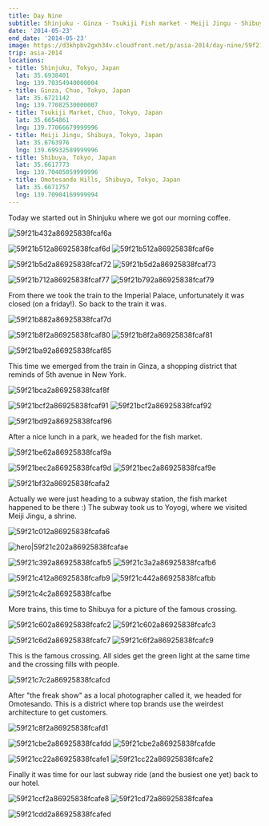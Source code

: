 ```yaml
---
title: Day Nine
subtitle: Shinjuku - Ginza - Tsukiji Fish market - Meiji Jingu - Shibuya - Omotesando
date: '2014-05-23'
end_date: '2014-05-23'
image: https://d3khpbv2gxh34v.cloudfront.net/p/asia-2014/day-nine/59f21afd2a86925838fcaf61.jpg
trip: asia-2014
locations:
- title: Shinjuku, Tokyo, Japan
  lat: 35.6938401
  lng: 139.70354940000004
- title: Ginza, Chuo, Tokyo, Japan
  lat: 35.6721142
  lng: 139.77082530000007
- title: Tsukiji Market, Chuo, Tokyo, Japan
  lat: 35.6654861
  lng: 139.77066679999996
- title: Meiji Jingu, Shibuya, Tokyo, Japan
  lat: 35.6763976
  lng: 139.69932589999996
- title: Shibuya, Tokyo, Japan
  lat: 35.6617773
  lng: 139.70405059999996
- title: Omotesando Hills, Shibuya, Tokyo, Japan
  lat: 35.6671757
  lng: 139.70904169999994
---
```


Today we started out in Shinjuku where we got our morning coffee.

![59f21b432a86925838fcaf6a](https://d3khpbv2gxh34v.cloudfront.net/p/asia-2014/day-nine/59f21b462a86925838fcaf6b.jpg "1.506")

![59f21b512a86925838fcaf6d](https://d3khpbv2gxh34v.cloudfront.net/p/asia-2014/day-nine/59f21b562a86925838fcaf71.jpg "1.506")
![59f21b512a86925838fcaf6e](https://d3khpbv2gxh34v.cloudfront.net/p/asia-2014/day-nine/59f21b552a86925838fcaf70.jpg "1.506")

![59f21b5d2a86925838fcaf72](https://d3khpbv2gxh34v.cloudfront.net/p/asia-2014/day-nine/59f21b622a86925838fcaf75.jpg "0.664")
![59f21b5d2a86925838fcaf73](https://d3khpbv2gxh34v.cloudfront.net/p/asia-2014/day-nine/59f21b622a86925838fcaf74.jpg "1.506")

![59f21b712a86925838fcaf77](https://d3khpbv2gxh34v.cloudfront.net/p/asia-2014/day-nine/59f21b742a86925838fcaf78.jpg "1.506")
![59f21b792a86925838fcaf79](https://d3khpbv2gxh34v.cloudfront.net/p/asia-2014/day-nine/59f21b7c2a86925838fcaf7a.jpg "1.506")

From there we took the train to the Imperial Palace, unfortunately it was closed (on a friday!). So back to the train it was.

![59f21b882a86925838fcaf7d](https://d3khpbv2gxh34v.cloudfront.net/p/asia-2014/day-nine/59f21b8a2a86925838fcaf7e.jpg "1.506")

![59f21b8f2a86925838fcaf80](https://d3khpbv2gxh34v.cloudfront.net/p/asia-2014/day-nine/59f21b932a86925838fcaf83.jpg "1.506")
![59f21b8f2a86925838fcaf81](https://d3khpbv2gxh34v.cloudfront.net/p/asia-2014/day-nine/59f21b912a86925838fcaf82.jpg "1.506")

![59f21ba92a86925838fcaf85](https://d3khpbv2gxh34v.cloudfront.net/p/asia-2014/day-nine/59f21bac2a86925838fcaf86.jpg "1.506")

This time we emerged from the train in Ginza, a shopping district that reminds of 5th avenue in New York.

![59f21bca2a86925838fcaf8f](https://d3khpbv2gxh34v.cloudfront.net/p/asia-2014/day-nine/59f21bcc2a86925838fcaf90.jpg "1.506")

![59f21bcf2a86925838fcaf91](https://d3khpbv2gxh34v.cloudfront.net/p/asia-2014/day-nine/59f21bd32a86925838fcaf93.jpg "1.506")
![59f21bcf2a86925838fcaf92](https://d3khpbv2gxh34v.cloudfront.net/p/asia-2014/day-nine/59f21bd42a86925838fcaf94.jpg "1.506")

![59f21bd92a86925838fcaf96](https://d3khpbv2gxh34v.cloudfront.net/p/asia-2014/day-nine/59f21bdb2a86925838fcaf97.jpg "1.506")

After a nice lunch in a park, we headed for the fish market.

![59f21be62a86925838fcaf9a](https://d3khpbv2gxh34v.cloudfront.net/p/asia-2014/day-nine/59f21be82a86925838fcaf9c.jpg "1.506")

![59f21bec2a86925838fcaf9d](https://d3khpbv2gxh34v.cloudfront.net/p/asia-2014/day-nine/59f21bf02a86925838fcafa1.jpg "1.506")
![59f21bec2a86925838fcaf9e](https://d3khpbv2gxh34v.cloudfront.net/p/asia-2014/day-nine/59f21bef2a86925838fcafa0.jpg "1.506")

![59f21bf32a86925838fcafa2](https://d3khpbv2gxh34v.cloudfront.net/p/asia-2014/day-nine/59f21bf52a86925838fcafa3.jpg "1.506")

Actually we were just heading to a subway station, the fish market happened to be there :) The subway took us to Yoyogi, where we visited Meiji Jingu, a shrine.

![59f21c012a86925838fcafa6](https://d3khpbv2gxh34v.cloudfront.net/p/asia-2014/day-nine/59f21c032a86925838fcafa7.jpg "1.506")

![hero|59f21c202a86925838fcafae](https://d3khpbv2gxh34v.cloudfront.net/p/asia-2014/day-nine/59f21c202a86925838fcafae.jpg "1.506")

![59f21c392a86925838fcafb5](https://d3khpbv2gxh34v.cloudfront.net/p/asia-2014/day-nine/59f21c3e2a86925838fcafb8.jpg "1.506")
![59f21c3a2a86925838fcafb6](https://d3khpbv2gxh34v.cloudfront.net/p/asia-2014/day-nine/59f21c3c2a86925838fcafb7.jpg "1.506")

![59f21c412a86925838fcafb9](https://d3khpbv2gxh34v.cloudfront.net/p/asia-2014/day-nine/59f21c442a86925838fcafba.jpg "1.506")
![59f21c442a86925838fcafbb](https://d3khpbv2gxh34v.cloudfront.net/p/asia-2014/day-nine/59f21c462a86925838fcafbc.jpg "1.506")

![59f21c4c2a86925838fcafbe](https://d3khpbv2gxh34v.cloudfront.net/p/asia-2014/day-nine/59f21c4f2a86925838fcafbf.jpg "1.506")

More trains, this time to Shibuya for a picture of the famous crossing.

![59f21c602a86925838fcafc2](https://d3khpbv2gxh34v.cloudfront.net/p/asia-2014/day-nine/59f21c632a86925838fcafc4.jpg "1.506")
![59f21c602a86925838fcafc3](https://d3khpbv2gxh34v.cloudfront.net/p/asia-2014/day-nine/59f21c652a86925838fcafc6.jpg "1.506")

![59f21c6d2a86925838fcafc7](https://d3khpbv2gxh34v.cloudfront.net/p/asia-2014/day-nine/59f21c6f2a86925838fcafc8.jpg "1.506")
![59f21c6f2a86925838fcafc9](https://d3khpbv2gxh34v.cloudfront.net/p/asia-2014/day-nine/59f21c722a86925838fcafca.jpg "1.506")

This is the famous crossing. All sides get the green light at the same time and the crossing fills with people.

![59f21c7c2a86925838fcafcd](https://d3khpbv2gxh34v.cloudfront.net/p/asia-2014/day-nine/59f21c7f2a86925838fcafce.jpg "1.506")

After "the freak show" as a local photographer called it, we headed for Omotesando. This is a district where top brands use the weirdest architecture to get customers.

![59f21c8f2a86925838fcafd1](https://d3khpbv2gxh34v.cloudfront.net/p/asia-2014/day-nine/59f21c922a86925838fcafd2.jpg "1.506")

![59f21cbe2a86925838fcafdd](https://d3khpbv2gxh34v.cloudfront.net/p/asia-2014/day-nine/59f21cc22a86925838fcafe3.jpg "1.506")
![59f21cbe2a86925838fcafde](https://d3khpbv2gxh34v.cloudfront.net/p/asia-2014/day-nine/59f21cc02a86925838fcafe0.jpg "0.664")

![59f21cc22a86925838fcafe1](https://d3khpbv2gxh34v.cloudfront.net/p/asia-2014/day-nine/59f21cc72a86925838fcafe4.jpg "1.506")
![59f21cc22a86925838fcafe2](https://d3khpbv2gxh34v.cloudfront.net/p/asia-2014/day-nine/59f21cc82a86925838fcafe6.jpg "0.664")

Finally it was time for our last subway ride (and the busiest one yet) back to our hotel.

![59f21ccf2a86925838fcafe8](https://d3khpbv2gxh34v.cloudfront.net/p/asia-2014/day-nine/59f21cd12a86925838fcafe9.jpg "1.506")
![59f21cd72a86925838fcafea](https://d3khpbv2gxh34v.cloudfront.net/p/asia-2014/day-nine/59f21cda2a86925838fcafec.jpg "1.506")

![59f21cdd2a86925838fcafed](https://d3khpbv2gxh34v.cloudfront.net/p/asia-2014/day-nine/59f21cdf2a86925838fcafee.jpg "1.506")

